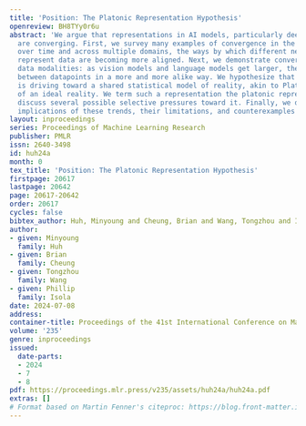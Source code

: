 ```yaml
---
title: 'Position: The Platonic Representation Hypothesis'
openreview: BH8TYy0r6u
abstract: 'We argue that representations in AI models, particularly deep networks,
  are converging. First, we survey many examples of convergence in the literature:
  over time and across multiple domains, the ways by which different neural networks
  represent data are becoming more aligned. Next, we demonstrate convergence across
  data modalities: as vision models and language models get larger, they measure distance
  between datapoints in a more and more alike way. We hypothesize that this convergence
  is driving toward a shared statistical model of reality, akin to Plato’s concept
  of an ideal reality. We term such a representation the platonic representation and
  discuss several possible selective pressures toward it. Finally, we discuss the
  implications of these trends, their limitations, and counterexamples to our analysis.'
layout: inproceedings
series: Proceedings of Machine Learning Research
publisher: PMLR
issn: 2640-3498
id: huh24a
month: 0
tex_title: 'Position: The Platonic Representation Hypothesis'
firstpage: 20617
lastpage: 20642
page: 20617-20642
order: 20617
cycles: false
bibtex_author: Huh, Minyoung and Cheung, Brian and Wang, Tongzhou and Isola, Phillip
author:
- given: Minyoung
  family: Huh
- given: Brian
  family: Cheung
- given: Tongzhou
  family: Wang
- given: Phillip
  family: Isola
date: 2024-07-08
address:
container-title: Proceedings of the 41st International Conference on Machine Learning
volume: '235'
genre: inproceedings
issued:
  date-parts:
  - 2024
  - 7
  - 8
pdf: https://proceedings.mlr.press/v235/assets/huh24a/huh24a.pdf
extras: []
# Format based on Martin Fenner's citeproc: https://blog.front-matter.io/posts/citeproc-yaml-for-bibliographies/
---
```

